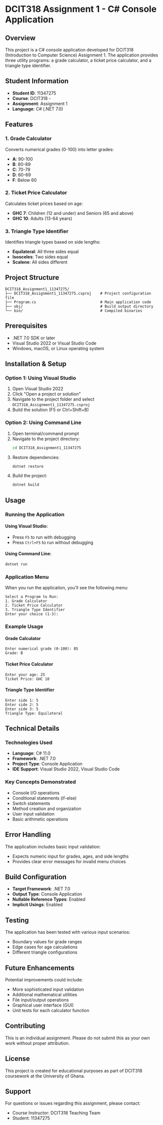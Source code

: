 # DCIT318 Assignment 1 - C# Console Application

## Overview
This project is a C# console application developed for DCIT318 (Introduction to Computer Science) Assignment 1. The application provides three utility programs: a grade calculator, a ticket price calculator, and a triangle type identifier.

## Student Information
- **Student ID**: 11347275
- **Course**: DCIT318 -
- **Assignment**: Assignment 1
- **Language**: C# (.NET 7.0)

## Features

### 1. Grade Calculator
Converts numerical grades (0-100) into letter grades:
- **A**: 90-100
- **B**: 80-89
- **C**: 70-79
- **D**: 60-69
- **F**: Below 60

### 2. Ticket Price Calculator
Calculates ticket prices based on age:
- **GHC 7**: Children (12 and under) and Seniors (65 and above)
- **GHC 10**: Adults (13-64 years)

### 3. Triangle Type Identifier
Identifies triangle types based on side lengths:
- **Equilateral**: All three sides equal
- **Isosceles**: Two sides equal
- **Scalene**: All sides different

## Project Structure
```
DCIT318_Assignment1_11347275/
├── DCIT318_Assignment1_11347275.csproj    # Project configuration file
├── Program.cs                             # Main application code
├── obj/                                   # Build output directory
└── bin/                                   # Compiled binaries
```

## Prerequisites
- .NET 7.0 SDK or later
- Visual Studio 2022 or Visual Studio Code
- Windows, macOS, or Linux operating system

## Installation & Setup

### Option 1: Using Visual Studio
1. Open Visual Studio 2022
2. Click "Open a project or solution"
3. Navigate to the project folder and select `DCIT318_Assignment1_11347275.csproj`
4. Build the solution (F5 or Ctrl+Shift+B)

### Option 2: Using Command Line
1. Open terminal/command prompt
2. Navigate to the project directory:
   ```bash
   cd DCIT318_Assignment1_11347275
   ```
3. Restore dependencies:
   ```bash
   dotnet restore
   ```
4. Build the project:
   ```bash
   dotnet build
   ```

## Usage

### Running the Application

#### Using Visual Studio:
- Press `F5` to run with debugging
- Press `Ctrl+F5` to run without debugging

#### Using Command Line:
```bash
dotnet run
```

### Application Menu
When you run the application, you'll see the following menu:
```
Select a Program to Run:
1. Grade Calculator
2. Ticket Price Calculator
3. Triangle Type Identifier
Enter your choice (1-3):
```

### Example Usage

#### Grade Calculator
```
Enter numerical grade (0-100): 85
Grade: B
```

#### Ticket Price Calculator
```
Enter your age: 25
Ticket Price: GHC 10
```

#### Triangle Type Identifier
```
Enter side 1: 5
Enter side 2: 5
Enter side 3: 5
Triangle Type: Equilateral
```

## Technical Details

### Technologies Used
- **Language**: C# 11.0
- **Framework**: .NET 7.0
- **Project Type**: Console Application
- **IDE Support**: Visual Studio 2022, Visual Studio Code

### Key Concepts Demonstrated
- Console I/O operations
- Conditional statements (if-else)
- Switch statements
- Method creation and organization
- User input validation
- Basic arithmetic operations

## Error Handling
The application includes basic input validation:
- Expects numeric input for grades, ages, and side lengths
- Provides clear error messages for invalid menu choices

## Build Configuration
- **Target Framework**: .NET 7.0
- **Output Type**: Console Application
- **Nullable Reference Types**: Enabled
- **Implicit Usings**: Enabled

## Testing
The application has been tested with various input scenarios:
- Boundary values for grade ranges
- Edge cases for age calculations
- Different triangle configurations

## Future Enhancements
Potential improvements could include:
- More sophisticated input validation
- Additional mathematical utilities
- File input/output operations
- Graphical user interface (GUI)
- Unit tests for each calculator function

## Contributing
This is an individual assignment. Please do not submit this as your own work without proper attribution.

## License
This project is created for educational purposes as part of DCIT318 coursework at the University of Ghana.

## Support
For questions or issues regarding this assignment, please contact:
- Course Instructor: DCIT318 Teaching Team
- Student: 11347275
